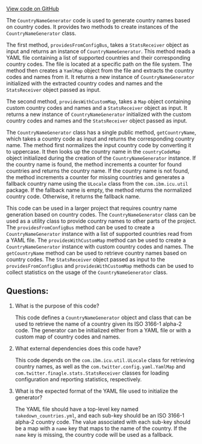[View code on GitHub](https://github.com/misbahsy/the-algorithm/visibilitylib/src/main/scala/com/twitter/visibility/generators/CountryNameGenerator.scala)

The `CountryNameGenerator` code is used to generate country names based on country codes. It provides two methods to create instances of the `CountryNameGenerator` class. 

The first method, `providesFromConfigBus`, takes a `StatsReceiver` object as input and returns an instance of `CountryNameGenerator`. This method reads a YAML file containing a list of supported countries and their corresponding country codes. The file is located at a specific path on the file system. The method then creates a `YamlMap` object from the file and extracts the country codes and names from it. It returns a new instance of `CountryNameGenerator` initialized with the extracted country codes and names and the `StatsReceiver` object passed as input.

The second method, `providesWithCustomMap`, takes a `Map` object containing custom country codes and names and a `StatsReceiver` object as input. It returns a new instance of `CountryNameGenerator` initialized with the custom country codes and names and the `StatsReceiver` object passed as input.

The `CountryNameGenerator` class has a single public method, `getCountryName`, which takes a country code as input and returns the corresponding country name. The method first normalizes the input country code by converting it to uppercase. It then looks up the country name in the `countryCodeMap` object initialized during the creation of the `CountryNameGenerator` instance. If the country name is found, the method increments a counter for found countries and returns the country name. If the country name is not found, the method increments a counter for missing countries and generates a fallback country name using the `ULocale` class from the `com.ibm.icu.util` package. If the fallback name is empty, the method returns the normalized country code. Otherwise, it returns the fallback name.

This code can be used in a larger project that requires country name generation based on country codes. The `CountryNameGenerator` class can be used as a utility class to provide country names to other parts of the project. The `providesFromConfigBus` method can be used to create a `CountryNameGenerator` instance with a list of supported countries read from a YAML file. The `providesWithCustomMap` method can be used to create a `CountryNameGenerator` instance with custom country codes and names. The `getCountryName` method can be used to retrieve country names based on country codes. The `StatsReceiver` object passed as input to the `providesFromConfigBus` and `providesWithCustomMap` methods can be used to collect statistics on the usage of the `CountryNameGenerator` class.
## Questions: 
 1. What is the purpose of this code?
    
    This code defines a `CountryNameGenerator` object and class that can be used to retrieve the name of a country given its ISO 3166-1 alpha-2 code. The generator can be initialized either from a YAML file or with a custom map of country codes and names.

2. What external dependencies does this code have?
    
    This code depends on the `com.ibm.icu.util.ULocale` class for retrieving country names, as well as the `com.twitter.config.yaml.YamlMap` and `com.twitter.finagle.stats.StatsReceiver` classes for loading configuration and reporting statistics, respectively.

3. What is the expected format of the YAML file used to initialize the generator?
    
    The YAML file should have a top-level key named `takedown_countries.yml`, and each sub-key should be an ISO 3166-1 alpha-2 country code. The value associated with each sub-key should be a map with a `name` key that maps to the name of the country. If the `name` key is missing, the country code will be used as a fallback.